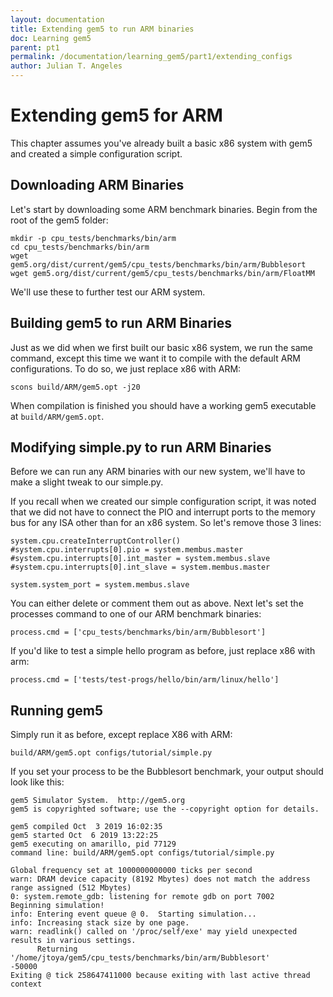 ```yaml
---
layout: documentation
title: Extending gem5 to run ARM binaries 
doc: Learning gem5
parent: pt1
permalink: /documentation/learning_gem5/part1/extending_configs
author: Julian T. Angeles 
---
```


Extending gem5 for ARM
======================

This chapter assumes you've already built a basic x86 system with
gem5 and created a simple configuration script. 

Downloading ARM Binaries
------------------------

Let's start by downloading some ARM benchmark binaries. Begin
from the root of the gem5 folder:

```
mkdir -p cpu_tests/benchmarks/bin/arm
cd cpu_tests/benchmarks/bin/arm
wget gem5.org/dist/current/gem5/cpu_tests/benchmarks/bin/arm/Bubblesort
wget gem5.org/dist/current/gem5/cpu_tests/benchmarks/bin/arm/FloatMM
```

We'll use these to further test our ARM system.

Building gem5 to run ARM Binaries
---------------------------------

Just as we did when we first built our basic x86 system, we run
the same command, except this time we want it to compile with the
default ARM configurations. To do so, we just replace x86 with ARM:  

```
scons build/ARM/gem5.opt -j20
```

When compilation is finished you should have a working gem5 executable
at `build/ARM/gem5.opt`.

Modifying simple.py to run ARM Binaries
---------------------------------------

Before we can run any ARM binaries with our new system, we'll have
to make a slight tweak to our simple.py.

If you recall when we created our simple configuration script, it was
noted that we did not have to connect the PIO and interrupt ports to
the memory bus for any ISA other than for an x86 system. So let's
remove those 3 lines:

```
system.cpu.createInterruptController()
#system.cpu.interrupts[0].pio = system.membus.master
#system.cpu.interrupts[0].int_master = system.membus.slave
#system.cpu.interrupts[0].int_slave = system.membus.master

system.system_port = system.membus.slave
```

You can either delete or comment them out as above. Next let's set
the processes command to one of our ARM benchmark binaries:

```
process.cmd = ['cpu_tests/benchmarks/bin/arm/Bubblesort']
```

If you'd like to test a simple hello program as before, just
replace x86 with arm:

```
process.cmd = ['tests/test-progs/hello/bin/arm/linux/hello']
```

Running gem5
------------

Simply run it as before, except replace X86 with ARM:

```
build/ARM/gem5.opt configs/tutorial/simple.py
```

If you set your process to be the Bubblesort benchmark, your
output should look like this:

```
gem5 Simulator System.  http://gem5.org
gem5 is copyrighted software; use the --copyright option for details.

gem5 compiled Oct  3 2019 16:02:35
gem5 started Oct  6 2019 13:22:25
gem5 executing on amarillo, pid 77129
command line: build/ARM/gem5.opt configs/tutorial/simple.py

Global frequency set at 1000000000000 ticks per second
warn: DRAM device capacity (8192 Mbytes) does not match the address range assigned (512 Mbytes)
0: system.remote_gdb: listening for remote gdb on port 7002
Beginning simulation!
info: Entering event queue @ 0.  Starting simulation...
info: Increasing stack size by one page.
warn: readlink() called on '/proc/self/exe' may yield unexpected results in various settings.
      Returning '/home/jtoya/gem5/cpu_tests/benchmarks/bin/arm/Bubblesort'
-50000
Exiting @ tick 258647411000 because exiting with last active thread context
```
